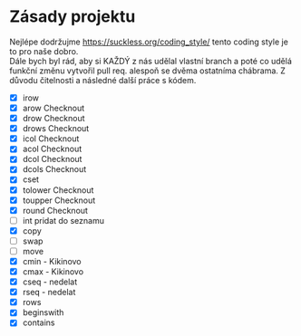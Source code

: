 # Zásady projektu

Nejlépe dodržujme https://suckless.org/coding_style/ tento coding style
je to pro naše dobro.  
Dále bych byl rád, aby si KAŽDÝ z nás udělal vlastní branch a poté co udělá
funkční změnu vytvořil pull req. alespoň se dvěma ostatníma chábrama. Z důvodu
čitelnosti a následné další práce s kódem.
- [x] irow 
- [x] arow  Checknout
- [x] drow  Checknout
- [x] drows Checknout
- [x] icol  Checknout
- [x] acol  Checknout
- [x] dcol  Checknout
- [x] dcols Checknout
- [x] cset 
- [x] tolower Checknout
- [x] toupper Checknout
- [x] round   Checknout
- [ ] int pridat do seznamu
- [x] copy 
- [ ] swap
- [ ] move
- [x] cmin - Kikinovo 
- [x] cmax - Kikinovo 
- [x] cseq - nedelat 
- [x] rseq - nedelat
- [x] rows
- [x] beginswith 
- [x] contains 

